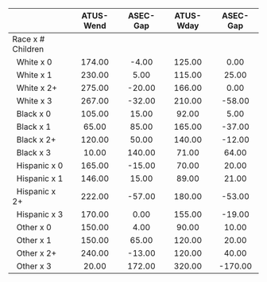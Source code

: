 
|                      |    ATUS-Wend |     ASEC-Gap |    ATUS-Wday |     ASEC-Gap |
| -------------------- | :----------: | :----------: | :----------: | :----------: |
| Race x # Children    |              |              |              |              |
| &nbsp;&nbsp;White x 0 |       174.00 |        -4.00 |       125.00 |         0.00 |
| &nbsp;&nbsp;White x 1 |       230.00 |         5.00 |       115.00 |        25.00 |
| &nbsp;&nbsp;White x 2+ |       275.00 |       -20.00 |       166.00 |         0.00 |
| &nbsp;&nbsp;White x 3 |       267.00 |       -32.00 |       210.00 |       -58.00 |
| &nbsp;&nbsp;Black x 0 |       105.00 |        15.00 |        92.00 |         5.00 |
| &nbsp;&nbsp;Black x 1 |        65.00 |        85.00 |       165.00 |       -37.00 |
| &nbsp;&nbsp;Black x 2+ |       120.00 |        50.00 |       140.00 |       -12.00 |
| &nbsp;&nbsp;Black x 3 |        10.00 |       140.00 |        71.00 |        64.00 |
| &nbsp;&nbsp;Hispanic x 0 |       165.00 |       -15.00 |        70.00 |        20.00 |
| &nbsp;&nbsp;Hispanic x 1 |       146.00 |        15.00 |        89.00 |        21.00 |
| &nbsp;&nbsp;Hispanic x 2+ |       222.00 |       -57.00 |       180.00 |       -53.00 |
| &nbsp;&nbsp;Hispanic x 3 |       170.00 |         0.00 |       155.00 |       -19.00 |
| &nbsp;&nbsp;Other x 0 |       150.00 |         4.00 |        90.00 |        10.00 |
| &nbsp;&nbsp;Other x 1 |       150.00 |        65.00 |       120.00 |        20.00 |
| &nbsp;&nbsp;Other x 2+ |       240.00 |       -13.00 |       120.00 |        40.00 |
| &nbsp;&nbsp;Other x 3 |        20.00 |       172.00 |       320.00 |      -170.00 |

